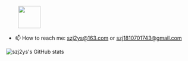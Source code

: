

<!--
**szj2ys/szj2ys** is a ✨ _special_ ✨ repository because its `README.md` (this file) appears on your GitHub profile.

Here are some ideas to get you started:

- 🔭 I’m currently working on ...
- 🌱 I’m currently learning ...
- 👯 I’m looking to collaborate on ...
- 🤔 I’m looking for help with ...
- 💬 Ask me about ...
- 📫 How to reach me: ...
- 😄 Pronouns: ...
- ⚡ Fun fact: ...
-->

&nbsp;&nbsp;&nbsp;&nbsp;&nbsp;&nbsp;&nbsp; <img src="https://github.com/kogisin/kogisin/blob/main/gifs/hi.gif" width="60px">



- 📫 How to reach me: szj2ys@163.com or szj1810701743@gmail.com
  




![szj2ys's GitHub stats](https://github-readme-stats.vercel.app/api?username=szj2ys&show_icons=true&theme=dark)


















